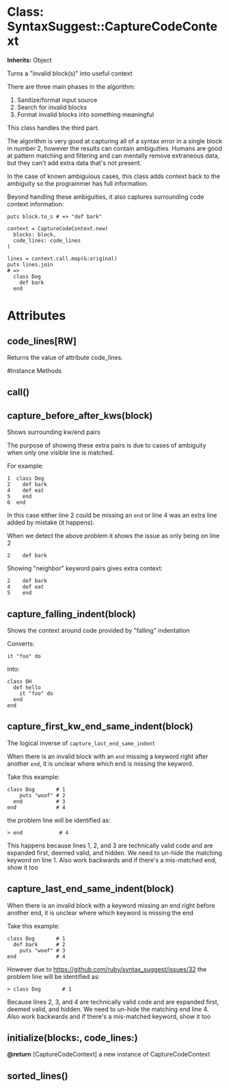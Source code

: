 # Class: SyntaxSuggest::CaptureCodeContext
**Inherits:** Object
    

Turns a "invalid block(s)" into useful context

There are three main phases in the algorithm:

1.  Sanitize/format input source
2.  Search for invalid blocks
3.  Format invalid blocks into something meaningful

This class handles the third part.

The algorithm is very good at capturing all of a syntax error in a single
block in number 2, however the results can contain ambiguities. Humans are
good at pattern matching and filtering and can mentally remove extraneous
data, but they can't add extra data that's not present.

In the case of known ambiguious cases, this class adds context back to the
ambiguity so the programmer has full information.

Beyond handling these ambiguities, it also captures surrounding code context
information:

    puts block.to_s # => "def bark"

    context = CaptureCodeContext.new(
      blocks: block,
      code_lines: code_lines
    )

    lines = context.call.map(&:original)
    puts lines.join
    # =>
      class Dog
        def bark
      end


# Attributes
## code_lines[RW] [](#attribute-i-code_lines)
Returns the value of attribute code_lines.


#Instance Methods
## call() [](#method-i-call)

## capture_before_after_kws(block) [](#method-i-capture_before_after_kws)
Shows surrounding kw/end pairs

The purpose of showing these extra pairs is due to cases of ambiguity when
only one visible line is matched.

For example:

    1  class Dog
    2    def bark
    4    def eat
    5    end
    6  end

In this case either line 2 could be missing an `end` or line 4 was an extra
line added by mistake (it happens).

When we detect the above problem it shows the issue as only being on line 2

    2    def bark

Showing "neighbor" keyword pairs gives extra context:

    2    def bark
    4    def eat
    5    end

## capture_falling_indent(block) [](#method-i-capture_falling_indent)
Shows the context around code provided by "falling" indentation

Converts:

    it "foo" do

into:

    class OH
      def hello
        it "foo" do
      end
    end

## capture_first_kw_end_same_indent(block) [](#method-i-capture_first_kw_end_same_indent)
The logical inverse of `capture_last_end_same_indent`

When there is an invalid block with an `end` missing a keyword right after
another `end`, it is unclear where which end is missing the keyword.

Take this example:

    class Dog       # 1
        puts "woof" # 2
      end           # 3
    end             # 4

the problem line will be identified as:

    > end            # 4

This happens because lines 1, 2, and 3 are technically valid code and are
expanded first, deemed valid, and hidden. We need to un-hide the matching
keyword on line 1. Also work backwards and if there's a mis-matched end, show
it too

## capture_last_end_same_indent(block) [](#method-i-capture_last_end_same_indent)
When there is an invalid block with a keyword missing an end right before
another end, it is unclear where which keyword is missing the end

Take this example:

    class Dog       # 1
      def bark      # 2
        puts "woof" # 3
    end             # 4

However due to https://github.com/ruby/syntax_suggest/issues/32 the problem
line will be identified as:

    > class Dog       # 1

Because lines 2, 3, and 4 are technically valid code and are expanded first,
deemed valid, and hidden. We need to un-hide the matching end line 4. Also
work backwards and if there's a mis-matched keyword, show it too

## initialize(blocks:, code_lines:) [](#method-i-initialize)

**@return** [CaptureCodeContext] a new instance of CaptureCodeContext

## sorted_lines() [](#method-i-sorted_lines)

